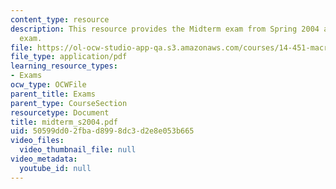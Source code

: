 ```yaml
---
content_type: resource
description: This resource provides the Midterm exam from Spring 2004 as a practice
  exam.
file: https://ol-ocw-studio-app-qa.s3.amazonaws.com/courses/14-451-macroeconomic-theory-i-spring-2007/50599dd02fbad8998dc3d2e8e053b665_midterm_s2004.pdf
file_type: application/pdf
learning_resource_types:
- Exams
ocw_type: OCWFile
parent_title: Exams
parent_type: CourseSection
resourcetype: Document
title: midterm_s2004.pdf
uid: 50599dd0-2fba-d899-8dc3-d2e8e053b665
video_files:
  video_thumbnail_file: null
video_metadata:
  youtube_id: null
---
```

